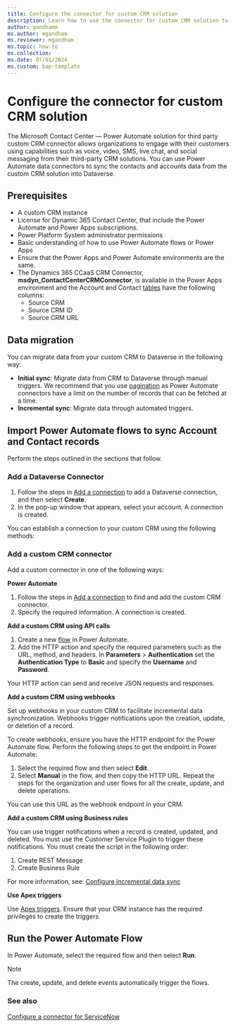 ```yaml
---
title: Configure the connector for custom CRM solution
description: Learn how to use the connector for custom CRM solution to fetch data into Dataverse and use in Dynamics 365 Contact Center.
author: gandhamm
ms.author: mgandham
ms.reviewer: mgandham
ms.topic: how-to
ms.collection:
ms.date: 07/01/2024
ms.custom: bap-template
---
```


# Configure the connector for custom CRM solution

The Microsoft Contact Center — Power Automate solution for third party custom CRM connector allows organizations to engage with their customers using capabilities such as voice, video, SMS, live chat, and social messaging from their third-party CRM solutions. You can use Power Automate data connectors to sync the contacts and accounts data from the custom CRM solution into Dataverse.

## Prerequisites 

-  A custom CRM instance
- License for Dynamic 365 Contact Center, that include the Power Automate and Power Apps subscriptions.
- Power Platform System administrator permissions
- Basic understanding of how to use Power Automate flows or Power Apps
- Ensure that the Power Apps and Power Automate environments are the same.
- The Dynamics 365 CCaaS CRM Connector, **msdyn_ContactCenterCRMConnector**, is available in the Power Apps environment and the Account and Contact [tables](/power-apps/maker/data-platform/entity-overview) have the following columns:
    - Source CRM
    - Source CRM ID
    - Source CRM URL

## Data migration

You can migrate data from your custom CRM to Dataverse in the following way:

- **Initial sync**: Migrate data from CRM to Dataverse through manual triggers. We recommend that you use [pagination](/power-automate/dataverse/list-rows?tabs=classic-designer) as Power Automate connectors have a limit on the number of records that can be fetched at a time.
- **Incremental sync**: Migrate data through automated triggers.

## Import Power Automate flows to sync Account and Contact records

Perform the steps outlined in the sections that follow.

### Add a Dataverse Connector

1. Follow the steps in [Add a connection](/power-automate/add-manage-connections#add-a-connection) to add a Dataverse connection, and then select **Create**.
1. In the pop-up window that appears, select your account. A connection is created.

You can establish a connection to your custom CRM using the following methods:

### Add a custom CRM connector

Add a custom connector in one of the following ways:

**Power Automate**    

1. Follow the steps in [Add a connection](/power-automate/add-manage-connections#add-a-connection) to find and add the custom CRM connector.
1. Specify the required information. A connection is created.

**Add a custom CRM using API calls**      

1. Create a new [flow](/power-automate/get-started-logic-flow) in Power Automate.
1. Add the HTTP action and specify the required parameters such as the URL, method, and headers. In **Parameters** > **Authentication** set the **Authentication Type** to **Basic** and specify the **Username** and **Password**.

Your HTTP action can send and receive JSON requests and responses.

**Add a custom CRM using webhooks**    

Set up webhooks in your custom CRM to facilitate incremental data synchronization. Webhooks trigger notifications upon the creation, update, or deletion of a record. 

To create webhooks, ensure you have the HTTP endpoint for the Power Automate flow. Perform the following steps to get the endpoint in Power Automate: 

1. Select the required flow and then select **Edit**. 
1. Select **Manual** in the flow, and then copy the HTTP URL. Repeat the steps for the organization and user flows for all the create, update, and delete operations.

You can use this URL as the webhook endpoint in your CRM.

**Add a custom CRM using Business rules**     

You can use trigger notifications when a record is created, updated, and deleted. You must use the Customer Service Plugin to trigger these notifications. You must create the script in the following order:

1. Create REST Message
2. Create Business Rule

For more information, see: [Configure incremental data sync](configure-servicenow-connector.md)

 **Use Apex triggers**    

Use [Apex triggers](https://developer.salesforce.com/docs/atlas.en-us.apexcode.meta/apexcode/apex_dev_guide.htm). Ensure that your CRM instance has the required privileges to create the triggers.

## Run the Power Automate Flow 

In Power Automate, select the required flow and then select **Run**. 

> [!NOTE]
> The create, update, and delete events automatically trigger the flows.

### See also

[Configure a connector for ServiceNow](configure-servicenow-connector.md)  



